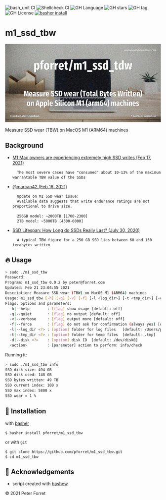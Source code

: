 ![bash_unit CI](https://github.com/pforret/m1_ssd_tbw/workflows/bash_unit%20CI/badge.svg)
![Shellcheck CI](https://github.com/pforret/m1_ssd_tbw/workflows/Shellcheck%20CI/badge.svg)
![GH Language](https://img.shields.io/github/languages/top/pforret/m1_ssd_tbw)
![GH stars](https://img.shields.io/github/stars/pforret/m1_ssd_tbw)
![GH tag](https://img.shields.io/github/v/tag/pforret/m1_ssd_tbw)
![GH License](https://img.shields.io/github/license/pforret/m1_ssd_tbw)
[![basher install](https://img.shields.io/badge/basher-install-white?logo=gnu-bash&style=flat)](https://basher.gitparade.com/package/)

# m1_ssd_tbw

![](assets/m1ssd.jpg) 


Measure SSD wear (TBW) on MacOS M1 (ARM64) machines

## Background

* [M1 Mac owners are experiencing extremely high SSD writes (Feb 17, 2021)](https://linustechtips.com/topic/1306757-m1-mac-owners-are-experiencing-extremely-high-ssd-writes-over-short-periods-of-time-likely-thanks-to-aggressive-swap/)

        The most severe cases have "consumed" about 10-13% of the maximum warrantable TBW value of the SSDs
  
* [@marcan42 (Feb 16, 2021)](https://twitter.com/marcan42/status/1361722552238841860)

        Update on M1 SSD wear issue: 
        Available data suggests that write endurance ratings are not proportional to drive size.

        256GB model: ~2000TB [1700-2300]
        2TB model: ~5000TB [4300-6000]

* [SSD Lifespan: How Long do SSDs Really Last? (July 30, 2020)](https://www.ontrack.com/en-us/blog/how-long-do-ssds-really-last)
        
        A typical TBW figure for a 250 GB SSD lies between 60 and 150 terabytes written

## 🔥 Usage

```bash
> sudo ./m1_ssd_tbw                                                                                                                                                                                                                                                                 14s
Password:
Program: m1_ssd_tbw 0.0.2 by peter@forret.com
Updated: Feb 21 23:04:55 2021
Description: Measure SSD wear (TBW) on MacOS M1 (ARM64) machines
Usage: m1_ssd_tbw [-h] [-q] [-v] [-f] [-l <log_dir>] [-t <tmp_dir>] [-d <disk>] <action>
Flags, options and parameters:
  -h|--help        : [flag] show usage [default: off]
  -q|--quiet       : [flag] no output [default: off]
  -v|--verbose     : [flag] output more [default: off]
  -f|--force       : [flag] do not ask for confirmation (always yes) [default: off]
  -l|--log_dir <?> : [option] folder for log files   [default: /Users/pforret/log/m1_ssd_tbw]
  -t|--tmp_dir <?> : [option] folder for temp files  [default: .tmp]
  -d|--disk <?>    : [option] disk ID  [default: /dev/disk0]
  <action>         : [parameter] action to perform: info/check
```

Running it:

```bash
> sudo ./m1_ssd_tbw info
SSD disk size: 494 GB
SSD disk used: 148 GB
SSD bytes written: 49 TB
SSD current index: 100 x
SSD max index: 5800 x
SSD wear = 1 %
```


## 🚀 Installation

with [basher](https://github.com/basherpm/basher)

	$ basher install pforret/m1_ssd_tbw

or with `git`

	$ git clone https://github.com/pforret/m1_ssd_tbw.git
	$ cd m1_ssd_tbw

## 📝 Acknowledgements

* script created with [bashew](https://github.com/pforret/bashew)

&copy; 2021 Peter Forret
